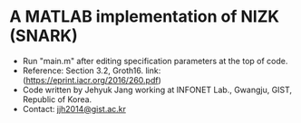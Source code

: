 # A MATLAB implementation of NIZK (SNARK)

- Run "main.m" after editing specification parameters at the top of code.
- Reference: Section 3.2, Groth16. link: (https://eprint.iacr.org/2016/260.pdf)
- Code written by Jehyuk Jang working at INFONET Lab., Gwangju, GIST, Republic of Korea.
- Contact: jjh2014@gist.ac.kr
